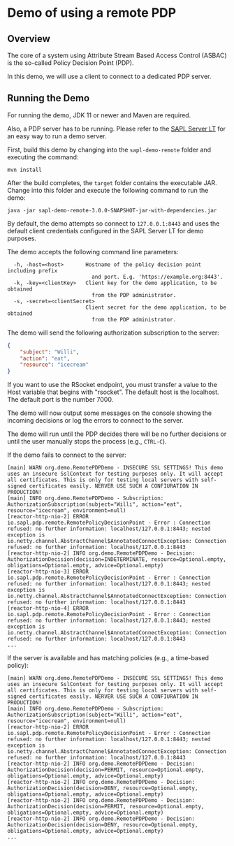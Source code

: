 # Demo of using a remote PDP

## Overview

The core of a system using Attribute Stream Based Access Control (ASBAC) is the so-called Policy Decision Point (PDP).

In this demo, we will use a client to connect to a dedicated PDP server.

## Running the Demo

For running the demo, JDK 11 or newer and Maven are required.

Also, a PDP server has to be running. Please refer to the [SAPL Server LT](https://github.com/heutelbeck/sapl-policy-engine/blob/master/sapl-server-lt/README.md) for an easy way to run a demo server.

First, build this demo by changing into the `sapl-demo-remote` folder and executing the command:

```
mvn install
```

After the build completes, the `target` folder contains the executable JAR.
Change into this folder and execute the following command to run the demo:

```
java -jar sapl-demo-remote-3.0.0-SNAPSHOT-jar-with-dependencies.jar
```

By default, the demo attempts so connect to `127.0.0.1:8443` and uses the default client 
credentials configured in the SAPL Server LT for demo purposes.

The demo accepts the following command line parameters:

```
  -h, -host=<host>       Hostname of the policy decision point including prefix
                           and port. E.g. 'https://example.org:8443'.
  -k, -key=<clientKey>   Client key for the demo application, to be obtained
                           from the PDP administrator.
  -s, -secret=<clientSecret>
                         Client secret for the demo application, to be obtained
                           from the PDP administrator.
```

The demo will send the following authorization subscription to the server:

```json
{
	"subject": "Willi",
	"action": "eat",
	"resource": "icecream"
}
```
If you want to use the RSocket endpoint, you must transfer a value to the Host variable that begins with "rsocket". The default host is the localhost. The default port is the number 7000.

The demo will now output some messages on the console showing the incoming decisions or log the errors to connect to the server.

The demo will run until the PDP decides there will be no further decisions or until the user manually stops the process (e.g., `CTRL-C`).

If the demo fails to connect to the server:

```
[main] WARN org.demo.RemotePDPDemo - INSECURE SSL SETTINGS! This demo uses an insecure SslContext for testing purposes only. It will accept all certificates. This is only for testing local servers with self-signed certificates easily. NERVER USE SUCH A CONFIURATION IN PRODUCTION!
[main] INFO org.demo.RemotePDPDemo - Subscription: AuthorizationSubscription(subject="Willi", action="eat", resource="icecream", environment=null)
[reactor-http-nio-2] ERROR io.sapl.pdp.remote.RemotePolicyDecisionPoint - Error : Connection refused: no further information: localhost/127.0.0.1:8443; nested exception is io.netty.channel.AbstractChannel$AnnotatedConnectException: Connection refused: no further information: localhost/127.0.0.1:8443
[reactor-http-nio-2] INFO org.demo.RemotePDPDemo - Decision: AuthorizationDecision(decision=INDETERMINATE, resource=Optional.empty, obligations=Optional.empty, advice=Optional.empty)
[reactor-http-nio-3] ERROR io.sapl.pdp.remote.RemotePolicyDecisionPoint - Error : Connection refused: no further information: localhost/127.0.0.1:8443; nested exception is io.netty.channel.AbstractChannel$AnnotatedConnectException: Connection refused: no further information: localhost/127.0.0.1:8443
[reactor-http-nio-4] ERROR io.sapl.pdp.remote.RemotePolicyDecisionPoint - Error : Connection refused: no further information: localhost/127.0.0.1:8443; nested exception is io.netty.channel.AbstractChannel$AnnotatedConnectException: Connection refused: no further information: localhost/127.0.0.1:8443
...
```

If the server is available and has matching policies (e.g., a time-based policy):

```
[main] WARN org.demo.RemotePDPDemo - INSECURE SSL SETTINGS! This demo uses an insecure SslContext for testing purposes only. It will accept all certificates. This is only for testing local servers with self-signed certificates easily. NERVER USE SUCH A CONFIURATION IN PRODUCTION!
[main] INFO org.demo.RemotePDPDemo - Subscription: AuthorizationSubscription(subject="Willi", action="eat", resource="icecream", environment=null)
[reactor-http-nio-2] ERROR io.sapl.pdp.remote.RemotePolicyDecisionPoint - Error : Connection refused: no further information: localhost/127.0.0.1:8443; nested exception is io.netty.channel.AbstractChannel$AnnotatedConnectException: Connection refused: no further information: localhost/127.0.0.1:8443
[reactor-http-nio-2] INFO org.demo.RemotePDPDemo - Decision: AuthorizationDecision(decision=PERMIT, resource=Optional.empty, obligations=Optional.empty, advice=Optional.empty)
[reactor-http-nio-2] INFO org.demo.RemotePDPDemo - Decision: AuthorizationDecision(decision=DENY, resource=Optional.empty, obligations=Optional.empty, advice=Optional.empty)
[reactor-http-nio-2] INFO org.demo.RemotePDPDemo - Decision: AuthorizationDecision(decision=PERMIT, resource=Optional.empty, obligations=Optional.empty, advice=Optional.empty)
[reactor-http-nio-2] INFO org.demo.RemotePDPDemo - Decision: AuthorizationDecision(decision=DENY, resource=Optional.empty, obligations=Optional.empty, advice=Optional.empty)
...
```
